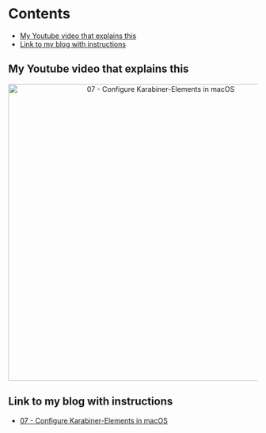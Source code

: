# Contents

<!-- toc -->

- [My Youtube video that explains this](#my-youtube-video-that-explains-this)
- [Link to my blog with instructions](#link-to-my-blog-with-instructions)

<!-- tocstop -->

## My Youtube video that explains this

<div align="center">
    <a href="https://youtu.be/Cr35bp8yAzo">
        <img
          src="https://res.cloudinary.com/daqwsgmx6/image/upload/v1706358848/youtube/2024-macos-workflow/07-karabiner-elements"
          alt="07 - Configure Karabiner-Elements in macOS"
          width="600"
        />
    </a>
</div>

## Link to my blog with instructions

- [07 - Configure Karabiner-Elements in macOS](https://linkarzu.com/posts/2024-macos-workflow/karabiner-elements/)
